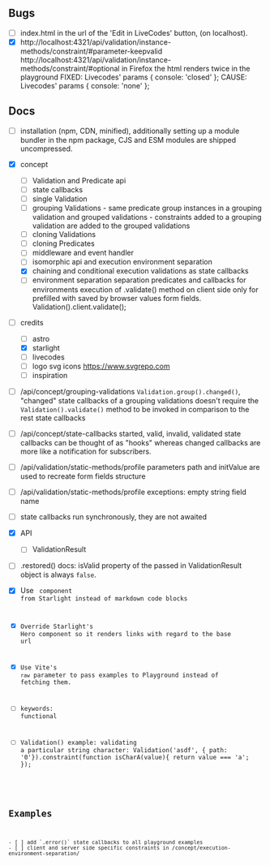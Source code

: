 ## Bugs

- [ ] index.html in the url of the 'Edit in LiveCodes' button, (on localhost).
- [x] http://localhost:4321/api/validation/instance-methods/constraint/#parameter-keepvalid
        http://localhost:4321/api/validation/instance-methods/constraint/#optional
    in Firefox the html renders twice in the playground
    FIXED: Livecodes' params { console: 'closed' };
    CAUSE: Livecodes' params { console: 'none' };

## Docs

- [ ] installation (npm, CDN, minified), additionally setting up a module bundler
    in the npm package, CJS and ESM modules are shipped uncompressed.

- [x] concept 
    - [ ] Validation and Predicate api
    - [ ] state callbacks
    - [ ] single Validation
    - [ ] grouping Validations
            - same predicate group instances in a grouping validation and grouped validations
            - constraints added to a grouping validation are added to the grouped validations
    - [ ] cloning Validations
    - [ ] cloning Predicates
    - [ ] middleware and event handler
    - [ ] isomorphic api and execution environment separation
    - [x] chaining and conditional execution validations as state callbacks
    - [ ] environment separation
        separation predicates and callbacks for environments
        execution of .validate() method on client side only for prefilled with saved by browser values form fields. Validation().client.validate();

- [ ] credits
    - [ ] astro 
    - [x] starlight
    - [ ] livecodes
    - [ ] logo svg icons https://www.svgrepo.com
    - [ ] inspiration

- [ ] /api/concept/grouping-validations `Validation.group().changed()`, "changed" state callbacks of a grouping validations doesn't require the `Validation().validate()` method to be invoked
    in comparison to the rest state callbacks

- [ ] /api/concept/state-callbacks started, valid, invalid, validated state callbacks can be thought of as "hooks" whereas changed callbacks are more like a notification for subscribers.

- [ ] /api/validation/static-methods/profile parameters path and initValue are used to recreate form fields structure
- [ ] /api/validation/static-methods/profile exceptions: empty string field name

- [ ] state callbacks run synchronously, they are not awaited

- [x] API
    - [ ] ValidationResult

- [ ] .restored() docs: isValid property of the passed in ValidationResult object is always `false`.

- [x] Use <Code> component from Starlight instead of markdown code blocks
- [x] Override Starlight's Hero component so it renders links with regard to the base url
- [x] Use Vite's `raw` parameter to pass examples to Playground instead of fetching them.
- [ ] keywords: functional

- [ ] Validation() example: validating a particular string character: Validation('asdf', { path: '0'}).constraint(function isCharA(value){ return value === 'a'; });

## Examples
   
    - [ ] add `.error()` state callbacks to all playground examples
    - [ ] client and server side specific constraints in /concept/execution-environment-separation/